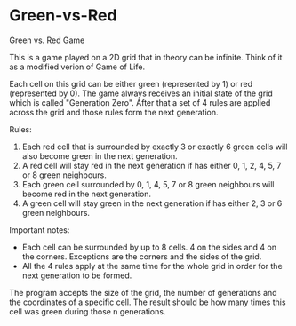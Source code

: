 # Green-vs-Red
Green vs. Red Game

This is a game played on a 2D grid that in theory can be infinite. Think of it as a modified verion of Game of Life.

Each cell on this grid can be either green (represented by 1) or red (represented by 0). The game always receives an initial state of the grid which is called "Generation Zero". After that a set of 4 rules are applied across the grid and those rules form the next generation.

Rules:
1. Each red cell that is surrounded by exactly 3 or exactly 6 green cells will also become green in the next generation.
2. A red cell will stay red in the next generation if has either 0, 1, 2, 4, 5, 7 or 8 green neighbours.
3. Each green cell surrounded by 0, 1, 4, 5, 7 or 8 green neighbours will become red in the next generation.
4. A green cell will stay green in the next generation if has either 2, 3 or 6 green neighbours.

Important notes:
  - Each cell can be surrounded by up to 8 cells. 4 on the sides and 4 on the corners. Exceptions are the corners and the sides of the grid.
  - All the 4 rules apply at the same time for the whole grid in order for the next generation to be formed.

The program accepts the size of the grid, the number of generations and the coordinates of a specific cell. The result should be how many times this cell was green during those n generations.

